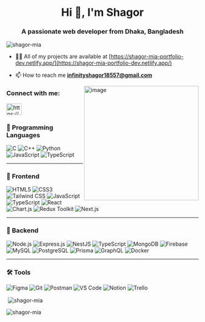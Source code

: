 <h1 align="center">Hi 👋, I'm Shagor</h1>
<h3 align="center">A passionate web developer from Dhaka, Bangladesh</h3>

<p align="left"> <img src="https://komarev.com/ghpvc/?username=shagor-mia&label=Profile%20views&color=0e75b6&style=flat" alt="shagor-mia" /> </p>

- 👨‍💻 All of my projects are available at [https://shagor-mia-portfolio-dev.netlify.app/](https://shagor-mia-portfolio-dev.netlify.app/)

- 📫 How to reach me **infinityshagor18557@gmail.com**
<img align="right" width="300" height="300" alt="image" src="https://user-images.githubusercontent.com/55389276/140866485-8fb1c876-9a8f-4d6a-98dc-08c4981eaf70.gif" />
<h3 align="left">Connect with me:</h3>

<p align="left">
<a href="https://linkedin.com/in/https://www.linkedin.com/in/md-shagor-a99232266/" target="blank"><img align="center" src="https://raw.githubusercontent.com/rahuldkjain/github-profile-readme-generator/master/src/images/icons/Social/linked-in-alt.svg" alt="https://www.linkedin.com/in/md-shagor-a99232266/" height="30" width="40" /></a>
</p>




### 🧠 Programming Languages
![C](https://img.shields.io/badge/C-%2300599C.svg?&style=for-the-badge&logo=c&logoColor=white)
![C++](https://img.shields.io/badge/C++-%2300599C.svg?&style=for-the-badge&logo=c%2B%2B&logoColor=white)
![Python](https://img.shields.io/badge/Python-%233776AB.svg?&style=for-the-badge&logo=python&logoColor=white)
![JavaScript](https://img.shields.io/badge/JavaScript-%23F7DF1E.svg?&style=for-the-badge&logo=javascript&logoColor=black)
![TypeScript](https://img.shields.io/badge/TypeScript-%23007ACC.svg?&style=for-the-badge&logo=typescript&logoColor=white)

---

### 🎨 Frontend
![HTML5](https://img.shields.io/badge/HTML5-%23E34F26.svg?&style=for-the-badge&logo=html5&logoColor=white)
![CSS3](https://img.shields.io/badge/CSS3-%231572B6.svg?&style=for-the-badge&logo=css3&logoColor=white)
![Tailwind CSS](https://img.shields.io/badge/TailwindCSS-%2306B6D4.svg?&style=for-the-badge&logo=tailwind-css&logoColor=white)
![JavaScript](https://img.shields.io/badge/JavaScript-%23F7DF1E.svg?&style=for-the-badge&logo=javascript&logoColor=black)
![TypeScript](https://img.shields.io/badge/TypeScript-%23007ACC.svg?&style=for-the-badge&logo=typescript&logoColor=white)
![React](https://img.shields.io/badge/React-%2320232a.svg?&style=for-the-badge&logo=react&logoColor=%2361DAFB)
![Chart.js](https://img.shields.io/badge/Chart.js-%23FF6384.svg?&style=for-the-badge&logo=chartdotjs&logoColor=white)
![Redux Toolkit](https://img.shields.io/badge/Redux--Toolkit-%23764ABC.svg?&style=for-the-badge&logo=redux&logoColor=white)
![Next.js](https://img.shields.io/badge/Next.js-black?style=for-the-badge&logo=nextdotjs&logoColor=white)


---

### 🔧 Backend
![Node.js](https://img.shields.io/badge/Node.js-%23339933.svg?&style=for-the-badge&logo=node.js&logoColor=white)
![Express.js](https://img.shields.io/badge/Express.js-%23000000.svg?&style=for-the-badge&logo=express&logoColor=white)
![NestJS](https://img.shields.io/badge/NestJS-%23E0234E.svg?&style=for-the-badge&logo=nestjs&logoColor=white)
![TypeScript](https://img.shields.io/badge/TypeScript-%23007ACC.svg?&style=for-the-badge&logo=typescript&logoColor=white)
![MongoDB](https://img.shields.io/badge/MongoDB-%2347A248.svg?&style=for-the-badge&logo=mongodb&logoColor=white)
![Firebase](https://img.shields.io/badge/Firebase-%23039BE5.svg?&style=for-the-badge&logo=firebase)
![MySQL](https://img.shields.io/badge/MySQL-%2300f.svg?&style=for-the-badge&logo=mysql&logoColor=white)
![PostgreSQL](https://img.shields.io/badge/PostgreSQL-%23336791.svg?&style=for-the-badge&logo=postgresql&logoColor=white)
![Prisma](https://img.shields.io/badge/Prisma-2D3748?style=for-the-badge&logo=prisma&logoColor=white)
![GraphQL](https://img.shields.io/badge/GraphQL-E10098.svg?&style=for-the-badge&logo=graphql&logoColor=white)
![Docker](https://img.shields.io/badge/Docker-%232496ED.svg?&style=for-the-badge&logo=docker&logoColor=white)

---

### 🛠️ Tools
![Figma](https://img.shields.io/badge/Figma-%23F24E1E.svg?&style=for-the-badge&logo=figma&logoColor=white)
![Git](https://img.shields.io/badge/Git-%23F05032.svg?&style=for-the-badge&logo=git&logoColor=white)
![Postman](https://img.shields.io/badge/Postman-%23FF6C37.svg?&style=for-the-badge&logo=postman&logoColor=white)
![VS Code](https://img.shields.io/badge/VS%20Code-%23007ACC.svg?&style=for-the-badge&logo=visual-studio-code&logoColor=white)
![Notion](https://img.shields.io/badge/Notion-%23000000.svg?&style=for-the-badge&logo=notion&logoColor=white)
![Trello](https://img.shields.io/badge/Trello-%23026AA7.svg?&style=for-the-badge&logo=trello&logoColor=white)





<p>&nbsp;<img align="center" src="https://github-readme-stats.vercel.app/api?username=shagor-mia&show_icons=true&locale=en" alt="shagor-mia" /></p>

<p><img align="center" src="https://github-readme-streak-stats.herokuapp.com/?user=shagor-mia&" alt="shagor-mia" /></p>
